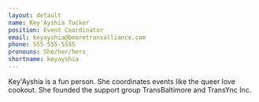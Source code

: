 ```yaml
---
layout: default
name: Key'Ayshia Tucker
position: Event Coordinator
email: keyayshia@bmoretransalliance.com
phone: 555-555-5555
pronouns: She/her/hers
shortname: keyayshia
---
```


Key'Ayshia is a fun person. She coordinates events like the queer love cookout. She founded the support group TransBaltimore and TransYnc Inc.
